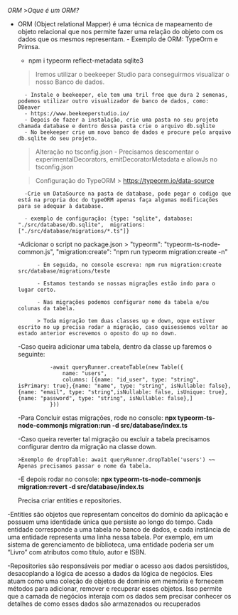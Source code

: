 *ORM*
    >*Oque é um ORM?* 

- ORM (Object relational Mapper) é uma técnica de mapeamento de objeto relacional que nos permite fazer uma relação do objeto com os dados que os mesmos representam.
        - Exemplo de ORM: TypeOrm e Primsa.

    - npm i typeorm reflect-metadata sqlite3

    > Iremos utilizar o beekeeper Studio para conseguirmos visualizar o nosso Banco de dados.
  
        - Instale o beekeeper, ele tem uma tril free que dura 2 semenas, podemos utilizar outro visualizador de banco de dados, como: DBeaver
        - https://www.beekeeperstudio.io/ 
        - Depois de fazer a instalação, crie uma pasta no seu projeto chamada database e dentro dessa pasta crie o arquivo db.sqlite
        - No beekeeper crie um novo banco de dados e procure pelo arquivo db.sqlite do seu projeto. 

    > Alteração no tsconfig.json
        - Precisamos descomentar o experimentalDecorators, emitDecoratorMetadata e allowJs no tsconfig.json

    > Configuração do TypeORM 
        > https://typeorm.io/data-source
  
        -Crie um DataSource na pasta de database, pode pegar o codigo que está na propria doc do typeORM apenas faça algumas modificações para se adequar à database.
  
        - exemplo de configuração: {type: "sqlite", database: "./src/database/db.sqlite",  migrations: ["./src/database/migrations/*.ts"]}

  -Adicionar o script no package.json
            >  "typeorm": "typeorm-ts-node-common.js", "migration:create": "npm run typeorm migration:create -n"
  
            - Em seguida, no console escreva: npm run migration:create src/database/migrations/teste
  
            - Estamos testando se nossas migrações estão indo para o lugar certo.
  
            - Nas migrações podemos configurar nome da tabela e/ou colunas da tabela.
  
            > Toda migração tem duas classes up e down, oque estiver escrito no up precisa rodar a migração, caso quisessemos voltar ao estado anterior escrevemos o oposto do up no down.

  -Caso queira adicionar uma tabela, dentro da classe up faremos o seguinte:
  
                -await queryRunner.createTable(new Table({
                    name: "users",
                    columns: [{name: "id_user", type: "string", isPrimary: true},{name: "name", type: "string", isNullable: false},{name: "email", type: "string",isNullable: false, isUnique: true},{name: "password", type: "string", isNullable: false},]
                }))

  -Para Concluir estas migrações, rode no console: **npx typeorm-ts-node-commonjs migration:run -d src/database/index.ts**

  -Caso queira reverter tal migração ou excluir a tabela precisamos configurar dentro da migração na classe down.
  
      >Exemplo de dropTable: await queryRunner.dropTable('users') ~~ Apenas precisamos passar o nome da tabela.
  
  -E depois rodar no console: **npx typeorm-ts-node-commonjs migration:revert -d src/database/index.ts**

  Precisa criar entities e repositories.


-Entities são objetos que representam conceitos do domínio da aplicação e possuem uma identidade única que persiste ao longo do tempo. Cada entidade corresponde a uma tabela no banco de dados, e cada instância de uma entidade representa uma linha nessa tabela. Por exemplo, em um sistema de gerenciamento de biblioteca, uma entidade poderia ser um “Livro” com atributos como título, autor e ISBN.
 
  
-Repositories são responsáveis por mediar o acesso aos dados persistidos, desacoplando a lógica de acesso a dados da lógica de negócios. Eles atuam como uma coleção de objetos de domínio em memória e fornecem métodos para adicionar, remover e recuperar esses objetos. Isso permite que a camada de negócios interaja com os dados sem precisar conhecer os detalhes de como esses dados são armazenados ou recuperados
